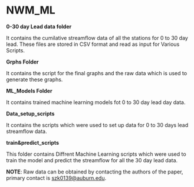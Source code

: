 # NWM_ML

**0-30 day Lead data folder**  

  It  contains the cumilative streamflow data of all the stations for 0 to 30 day lead. These files are stored in CSV format and read as input for Various Scripts.


**Grphs Folder**

It contains the script for the final graphs and the raw data which is used to generate these graphs. 
  

**ML_Models Folder**

It contains trained machine learning models fot 0 to 30 day lead day data. 

**Data_setup_scripts**

It contains the scripts which were used to set up data for 0 to 30 days lead streamflow data.


**train&predict_scripts**

This folder contains Diffrent Machine Learning scripts which were used to train the model and predict the streamflow for all the 30 day lead data. 


**NOTE**: Raw data can be obtained by contacting the authors of the paper, primary contact is szk0139@auburn.edu.
